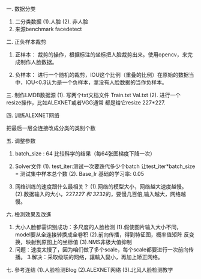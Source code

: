 一. 数据分类
1. 二分类数据
(1).人脸
(2). 非人脸
2. 来源benchmark facedetect

二. 正负样本裁剪
1. 正样本：
裁剪的操作，根据标注的坐标把人脸裁剪出来。使用opencv，来完成制作人脸数据。


2. 负样本：
进行一个随机的裁剪，IOU这个比例（重叠的比例）在原始的数据当中，IOU<0.3认为是一个负样本，拿没有人脸数据的当作负样本。

三. 制作LMDB数据源
      (1). 写两个txt文档文件
              Train.txt
              Val.txt
     (2). 进行一个resize操作，比如ALEXNET或者VGG通常     都是给它resize 227*227.

四. 训练ALEXNET网络

把最后一层全连接改成分类的类别个数 


五. 调整参数
1. batch_size  : 64 比较科学的结果（每64张图梯度下降一次）
2. Solver文件
(1). test_iter:测试一次要跌代多少个batch
让test_iter*batch_size = 测试集中样本总个数
       (2). Base_lr 基础的学习率: 0.05

3. 网络训练的速度跟什么最相关？
(1).网络的模型大小，网络越大速度越慢。
(2).数据输入的大小，227*227 和 32*32的，要慢几百倍,输入越大，网络越慢。

六. 檢測效果及改進
1. 大小人脸都需识别成功：多尺度的人脸检测
 (1).假使图片输入大小不同，model要从全连接转换成全卷积
  (2).前向传播，得到特征图，概率值矩阵
反变换，映射到原图上的坐标值
  (3).NMS非极大值抑制
2. 问题：速度太慢了，因为咱们做了多个scale，每个scale都要进行一次前向传播。
3.解决：采取级联的网络，讓輸入變小，再加上矫正网络。


七. 參考连结
   (1).人脸检测Blog
 (2).ALEXNET网络
   (3).北风人脸检测教学
